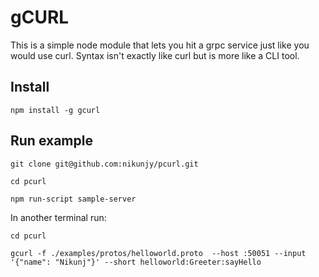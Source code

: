 # gCURL
This is a simple node module that lets you hit a grpc service just like you would use curl. 
Syntax isn't exactly like curl but is more like a CLI tool. 


## Install 
`npm install -g gcurl`

## Run example
`git clone git@github.com:nikunjy/pcurl.git`

`cd pcurl`

`npm run-script sample-server`

In another terminal run:

`cd pcurl`

`gcurl -f ./examples/protos/helloworld.proto  --host :50051 --input '{"name": "Nikunj"}' --short helloworld:Greeter:sayHello`